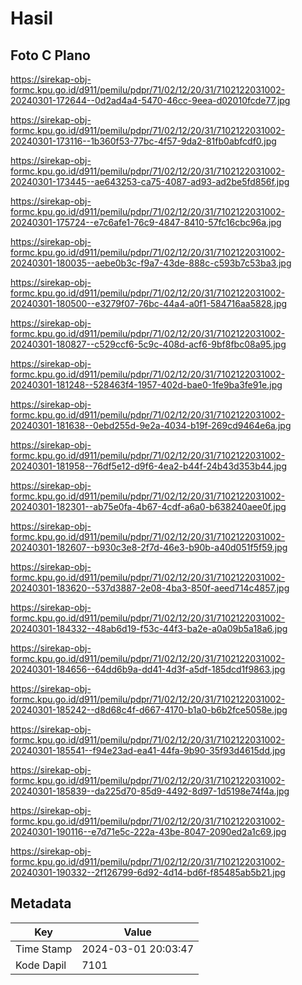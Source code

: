 # Hasil

## Foto C Plano

https://sirekap-obj-formc.kpu.go.id/d911/pemilu/pdpr/71/02/12/20/31/7102122031002-20240301-172644--0d2ad4a4-5470-46cc-9eea-d02010fcde77.jpg

https://sirekap-obj-formc.kpu.go.id/d911/pemilu/pdpr/71/02/12/20/31/7102122031002-20240301-173116--1b360f53-77bc-4f57-9da2-81fb0abfcdf0.jpg

https://sirekap-obj-formc.kpu.go.id/d911/pemilu/pdpr/71/02/12/20/31/7102122031002-20240301-173445--ae643253-ca75-4087-ad93-ad2be5fd856f.jpg

https://sirekap-obj-formc.kpu.go.id/d911/pemilu/pdpr/71/02/12/20/31/7102122031002-20240301-175724--e7c6afe1-76c9-4847-8410-57fc16cbc96a.jpg

https://sirekap-obj-formc.kpu.go.id/d911/pemilu/pdpr/71/02/12/20/31/7102122031002-20240301-180035--aebe0b3c-f9a7-43de-888c-c593b7c53ba3.jpg

https://sirekap-obj-formc.kpu.go.id/d911/pemilu/pdpr/71/02/12/20/31/7102122031002-20240301-180500--e3279f07-76bc-44a4-a0f1-584716aa5828.jpg

https://sirekap-obj-formc.kpu.go.id/d911/pemilu/pdpr/71/02/12/20/31/7102122031002-20240301-180827--c529ccf6-5c9c-408d-acf6-9bf8fbc08a95.jpg

https://sirekap-obj-formc.kpu.go.id/d911/pemilu/pdpr/71/02/12/20/31/7102122031002-20240301-181248--528463f4-1957-402d-bae0-1fe9ba3fe91e.jpg

https://sirekap-obj-formc.kpu.go.id/d911/pemilu/pdpr/71/02/12/20/31/7102122031002-20240301-181638--0ebd255d-9e2a-4034-b19f-269cd9464e6a.jpg

https://sirekap-obj-formc.kpu.go.id/d911/pemilu/pdpr/71/02/12/20/31/7102122031002-20240301-181958--76df5e12-d9f6-4ea2-b44f-24b43d353b44.jpg

https://sirekap-obj-formc.kpu.go.id/d911/pemilu/pdpr/71/02/12/20/31/7102122031002-20240301-182301--ab75e0fa-4b67-4cdf-a6a0-b638240aee0f.jpg

https://sirekap-obj-formc.kpu.go.id/d911/pemilu/pdpr/71/02/12/20/31/7102122031002-20240301-182607--b930c3e8-2f7d-46e3-b90b-a40d051f5f59.jpg

https://sirekap-obj-formc.kpu.go.id/d911/pemilu/pdpr/71/02/12/20/31/7102122031002-20240301-183620--537d3887-2e08-4ba3-850f-aeed714c4857.jpg

https://sirekap-obj-formc.kpu.go.id/d911/pemilu/pdpr/71/02/12/20/31/7102122031002-20240301-184332--48ab6d19-f53c-44f3-ba2e-a0a09b5a18a6.jpg

https://sirekap-obj-formc.kpu.go.id/d911/pemilu/pdpr/71/02/12/20/31/7102122031002-20240301-184656--64dd6b9a-dd41-4d3f-a5df-185dcd1f9863.jpg

https://sirekap-obj-formc.kpu.go.id/d911/pemilu/pdpr/71/02/12/20/31/7102122031002-20240301-185242--d8d68c4f-d667-4170-b1a0-b6b2fce5058e.jpg

https://sirekap-obj-formc.kpu.go.id/d911/pemilu/pdpr/71/02/12/20/31/7102122031002-20240301-185541--f94e23ad-ea41-44fa-9b90-35f93d4615dd.jpg

https://sirekap-obj-formc.kpu.go.id/d911/pemilu/pdpr/71/02/12/20/31/7102122031002-20240301-185839--da225d70-85d9-4492-8d97-1d5198e74f4a.jpg

https://sirekap-obj-formc.kpu.go.id/d911/pemilu/pdpr/71/02/12/20/31/7102122031002-20240301-190116--e7d71e5c-222a-43be-8047-2090ed2a1c69.jpg

https://sirekap-obj-formc.kpu.go.id/d911/pemilu/pdpr/71/02/12/20/31/7102122031002-20240301-190332--2f126799-6d92-4d14-bd6f-f85485ab5b21.jpg


## Metadata

| Key        | Value               |
| ---------- | ------------------- |
| Time Stamp | 2024-03-01 20:03:47 |
| Kode Dapil | 7101                |



